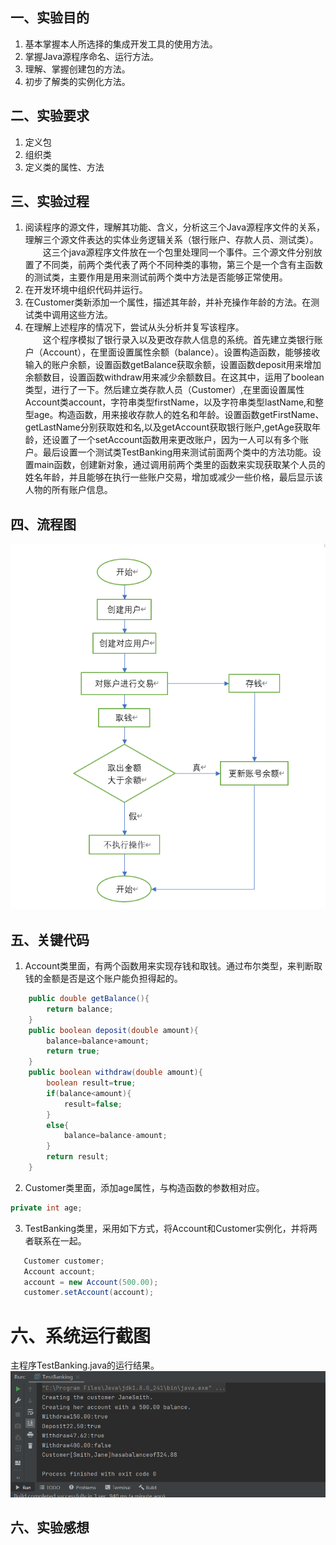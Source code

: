 
## 一、实验目的
1. 基本掌握本人所选择的集成开发工具的使用方法。
2. 掌握Java源程序命名、运行方法。
3. 理解、掌握创建包的方法。
4. 初步了解类的实例化方法。

## 二、实验要求
1. 定义包
2. 组织类
3. 定义类的属性、方法

## 三、实验过程
1. 阅读程序的源文件，理解其功能、含义，分析这三个Java源程序文件的关系，理解三个源文件表达的实体业务逻辑关系（银行账户、存款人员、测试类）。<br>
&emsp;&emsp;这三个java源程序文件放在一个包里处理同一个事件。三个源文件分别放置了不同类，前两个类代表了两个不同种类的事物，第三个是一个含有主函数的测试类，主要作用是用来测试前两个类中方法是否能够正常使用。<br>
2. 在开发环境中组织代码并运行。<br>
3. 在Customer类新添加一个属性，描述其年龄，并补充操作年龄的方法。在测试类中调用这些方法。<br>
4. 在理解上述程序的情况下，尝试从头分析并复写该程序。<br>
&emsp;&emsp;这个程序模拟了银行录入以及更改存款人信息的系统。首先建立类银行账户（Account），在里面设置属性余额（balance）。设置构造函数，能够接收输入的账户余额，设置函数getBalance获取余额，设置函数deposit用来增加余额数目，设置函数withdraw用来减少余额数目。在这其中，运用了boolean类型，进行了一下。然后建立类存款人员（Customer）,在里面设置属性Account类account，字符串类型firstName，以及字符串类型lastName,和整型age。构造函数，用来接收存款人的姓名和年龄。设置函数getFirstName、getLastName分别获取姓和名,以及getAccount获取银行账户,getAge获取年龄，还设置了一个setAccount函数用来更改账户，因为一人可以有多个账户。最后设置一个测试类TestBanking用来测试前面两个类中的方法功能。设置main函数，创建新对象，通过调用前两个类里的函数来实现获取某个人员的姓名年龄，并且能够在执行一些账户交易，增加或减少一些价格，最后显示该人物的所有账户信息。

## 四、流程图
![avatar](https://github.com/haaix/Java-lab1/blob/main/%E6%B5%81%E7%A8%8B%E5%9B%BE.png)

## 五、关键代码
1. Account类里面，有两个函数用来实现存钱和取钱。通过布尔类型，来判断取钱的金额是否是这个账户能负担得起的。
```java 
    public double getBalance(){
        return balance;
    }
    public boolean deposit(double amount){
        balance=balance+amount;
        return true;
    }
    public boolean withdraw(double amount){
        boolean result=true;
        if(balance<amount){
            result=false;
        }
        else{
            balance=balance-amount;
        }
        return result;
    }
```
2. Customer类里面，添加age属性，与构造函数的参数相对应。
```java
private int age;
```
3. TestBanking类里，采用如下方式，将Account和Customer实例化，并将两者联系在一起。
 ```java
    Customer customer;
    Account account;
    account = new Account(500.00);
    customer.setAccount(account);
 ```
 
# 六、系统运行截图
主程序TestBanking.java的运行结果。
![avatar](https://github.com/Jiaziyi02/lab1/blob/main/%E5%BE%AE%E4%BF%A1%E6%88%AA%E5%9B%BE_20211025235200.png)

## 六、实验感想
